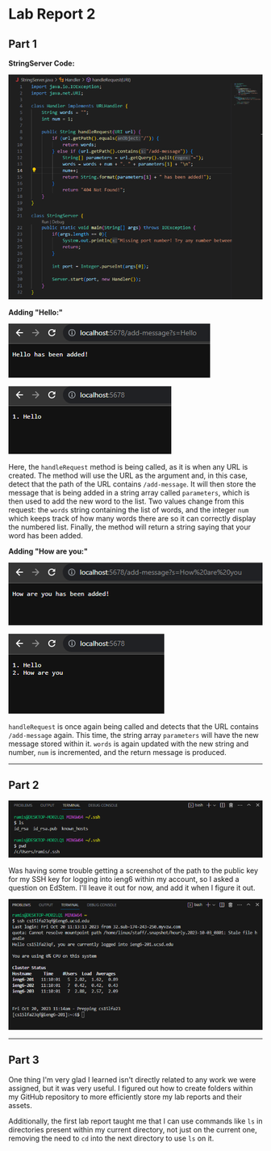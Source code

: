 # Lab Report 2

## Part 1

**StringServer Code:**

![Image](../labreport2-images/code.png)

**Adding "Hello:"**

![Image](../labreport2-images/add-message1.png)

![Image](../labreport2-images/list1.png)

Here, the `handleRequest` method is being called, as it is when any URL is created. The method will use the URL as the argument and, in this case, detect that the path of the URL contains `/add-message`. It will then store the message that is being added in a string array called `parameters`, which is then used to add the new word to the list. Two values change from this request: the `words` string containing the list of words, and the integer `num` which keeps track of how many words there are so it can correctly display the numbered list. Finally, the method will return a string saying that your word has been added.

**Adding "How are you:"**

![Image](../labreport2-images/add-message2.png)

![Image](../labreport2-images/list2.png)

`handleRequest` is once again being called and detects that the URL contains `/add-message` again. This time, the string array `parameters` will have the new message stored within it. `words` is again updated with the new string and number, `num` is incremented, and the return message is produced.

---

## Part 2

![Image](../labreport2-images/keys.png)

Was having some trouble getting a screenshot of the path to the public key for my SSH key for logging into ieng6 within my account, so I asked a question on EdStem. I'll leave it out for now, and add it when I figure it out.

![Image](../labreport2-images/ssh-login.png)

---

## Part 3

One thing I'm very glad I learned isn't directly related to any work we were assigned, but it was very useful. I figured out how to create folders within my GitHub repository to more efficiently store my lab reports and their assets.

Additionally, the first lab report taught me that I can use commands like `ls` in directories present within my current directory, not just on the current one, removing the need to `cd` into the next directory to use `ls` on it.
